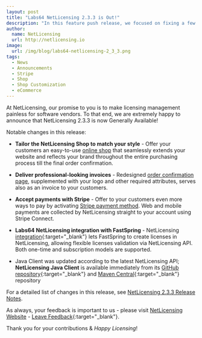 ```yaml
---
layout: post
title: "Labs64 NetLicensing 2.3.3 is Out!"
description: "In this feature push release, we focused on fixing a few specific and annoying bugs and improvements reported by our vendors"
author:
  name: NetLicensing
  url: http://netlicensing.io
image:
  url: /img/blog/labs64-netlicensing-2_3_3.png
tags:
  - News
  - Announcements
  - Stripe
  - Shop
  - Shop Customization
  - eCommerce
---
```


At NetLicensing, our promise to you is to make licensing management painless for software vendors.
To that end, we are extremely happy to announce that NetLicensing 2.3.3 is now Generally Available!

Notable changes in this release:

* **Tailor the NetLicensing Shop to match your style** - Offer your customers an easy-to-use [online shop](http://netlicensing.io/features-all/) that seamlessly extends your website and reflects your brand throughout the entire purchasing process till the final order confirmation.

* **Deliver professional-looking invoices** - Redesigned [order confirmation page](http://netlicensing.io/features-all/), supplemented with your logo and other required attributes, serves also as an invoice to your customers.

* **Accept payments with Stripe** - Offer to your customers even more ways to pay by activating [Stripe payment method](http://netlicensing.io/features-all/). Web and mobile payments are collected by NetLicensing straight to your account using Stripe Connect.

* **Labs64 NetLicensing integration with FastSpring** - NetLicensing [integration](https://github.com/Labs64/NetLicensing-FastSpring){:target="_blank"} lets FastSpring to create licenses in NetLicensing, allowing flexible licenses validation via NetLicensing API. Both one-time and subscription models are supported.

* Java Client was updated according to the latest NetLicensing API; **NetLicensing Java Client** is available immediately from its [GitHub repository](https://github.com/Labs64/NetLicensingClient-java){:target="_blank"} and [Maven Central](http://search.maven.org/#search%7Cga%7C1%7Cg%3A%22com.labs64.netlicensing%22){:target="_blank"} repository

For a detailed list of changes in this release, see [NetLicensing 2.3.3 Release Notes](https://www.labs64.de/confluence/x/IQDx).

As always, your feedback is important to us - please visit [NetLicensing Website](http://netlicensing.io) - [Leave Feedback](https://netlicensing.uservoice.com/){:target="_blank"}.

Thank you for your contributions & *Happy Licensing*!